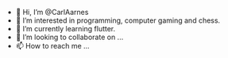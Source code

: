 - 👋 Hi, I’m @CarlAarnes
- 👀 I’m interested in programming, computer gaming and chess.
- 🌱 I’m currently learning flutter.
- 💞️ I’m looking to collaborate on ...
- 📫 How to reach me ...

<!---
CarlAarnes/CarlAarnes is a ✨ special ✨ repository because its `README.md` (this file) appears on your GitHub profile.
You can click the Preview link to take a look at your changes.
--->
